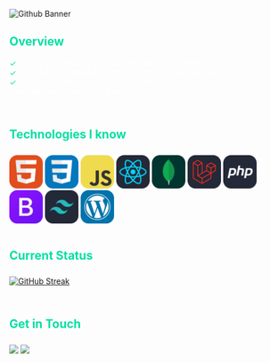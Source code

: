                      
![Github Banner](https://user-images.githubusercontent.com/91025640/161419212-1f01d300-ace8-4a7e-a87c-06712c38ab38.jpg)







<div style="color: white;">
  <style>
    ul {
      list-style-type: none;
      padding-left: 0;
    }
    li::before {
      content: '\2713'; /* Checkmark Unicode */
      color: #00dfa2; /* Same as your color scheme */
      margin-right: 8px;
    }
  </style>
  
  <h2 style="color:#00dfa2" >Overview</h2>
  <ul>
    <li>Actively advancing skills in Deep React and Next.js</li>
    <li>Future Goals: Mastery of MERN Stack, Redux and Next.js</li>
    <li>Fun fact: I embrace learning something new every day, constantly expanding my knowledge base!</li>
  </ul>
</div>


  <br />


<h2 style="margin: 25px 0px;color:#00dfa2;">Technologies I know</h2>


<div >

<img src="https://raw.githubusercontent.com/tandpfun/skill-icons/main/icons/HTML.svg" height="60" width="60">
<img src="https://raw.githubusercontent.com/tandpfun/skill-icons/main/icons/CSS.svg" height="60" width="60">
<img src="https://raw.githubusercontent.com/tandpfun/skill-icons/main/icons/JavaScript.svg" height="60" width="60">
<img src="https://raw.githubusercontent.com/tandpfun/skill-icons/main/icons/React-Dark.svg" height="60" width="60">
<img src="https://raw.githubusercontent.com/tandpfun/skill-icons/main/icons/MongoDB.svg" height="60" width="60">

<img src="https://raw.githubusercontent.com/tandpfun/skill-icons/main/icons/Laravel-Dark.svg" height="60" width="60">
<img src="https://raw.githubusercontent.com/tandpfun/skill-icons/main/icons/PHP-Dark.svg" height="60" width="60">
<img src="https://raw.githubusercontent.com/tandpfun/skill-icons/main/icons/Bootstrap.svg" height="60" width="60">
<img src="https://raw.githubusercontent.com/tandpfun/skill-icons/main/icons/TailwindCSS-Dark.svg" height="60" width="60">
<img src="https://raw.githubusercontent.com/tandpfun/skill-icons/main/icons/Wordpress.svg" height="60" width="60">

</div>

<br >

<h2 style="margin: 25px 0px;color:#00dfa2;">Current Status</h2>

[![GitHub Streak](https://github-readme-streak-stats.herokuapp.com?user=devsrsihab&background=45%2C1E000B%2C000000&ring=00DFA2&border=0079FF&fire=00DFA2&currStreakNum=00DFA2&currStreakLabel=00DFA2&dates=DFF6FF&sideNums=0079FF&sideLabels=0079FF)](https://git.io/streak-stats)


<br>


<h2 style="margin: 25px 0px;color:#00dfa2;"> Get in Touch</h2>

[<img src="https://img.shields.io/badge/linkedin-%230077B5.svg?&style=for-the-badge&logo=linkedin&logoColor=white">](https://www.linkedin.com/in/devsrsihab/)
[<img src="https://img.shields.io/badge/facebook-%231877F2.svg?&style=for-the-badge&logo=facebook&logoColor=white">](https://www.facebook.com/devsrsihab)


